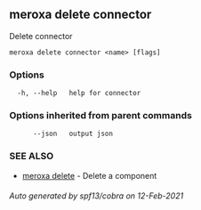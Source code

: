 ## meroxa delete connector

Delete connector

```
meroxa delete connector <name> [flags]
```

### Options

```
  -h, --help   help for connector
```

### Options inherited from parent commands

```
      --json   output json
```

### SEE ALSO

* [meroxa delete](meroxa_delete.md)	 - Delete a component

###### Auto generated by spf13/cobra on 12-Feb-2021
